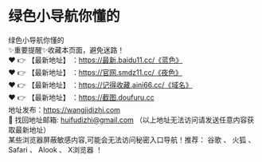 # 绿色小导航你懂的
绿色小导航你懂的<br>
✨重要提醒✨收藏本页面，避免迷路！<br>
❤️ 👉 【最新地址】 ：https://最新.baidu11.cc/《蓝色》<br>
❤️ 👉 【最新地址】 ：https://官网.smdz11.cc/《夜色》<br>
❤️ 👉 【最新地址】 ：https://记得收藏.aini66.cc/《域名》<br>
❤️ 👉 【最新地址】 ：https://截图.doufuru.cc<br>
地址发布：https://wangjidizhi.com<br>
📧 找回地址邮箱: huifudizhi@gmail.com （以上地址无法访问请发送任意内容获取最新地址）<br>
某些浏览器屏蔽敏感内容,可能会无法访问秘密入口导航！推荐： 谷歌 、 火狐 、 Safari 、 Alook 、 X浏览器 ！<br>

